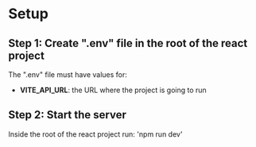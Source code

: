 <h1>Setup</h1>

<h2>Step 1: Create ".env" file in the root of the react project</h2>
<p>The ".env" file must have values for:</p>
<ul>
  <li><b>VITE_API_URL</b>: the URL where the project is going to run</li>
</ul>

<h2>Step 2: Start the server</h2>
<p>Inside the root of the react project run: 'npm run dev'</p>
